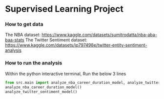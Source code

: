 # Supervised Learning Project

### How to get data

The NBA dataset: https://www.kaggle.com/datasets/sumitrodatta/nba-aba-baa-stats
The Twitter Sentiment dataset: https://www.kaggle.com/datasets/jp797498e/twitter-entity-sentiment-analysis

### How to run the analysis

Within the python interactive terminal, Run the below 3 lines

```python
from src.main import analyze_nba_career_duration_model, analyze_twitter_sentiment_model
analyze_nba_career_duration_model()
analyze_twitter_sentiment_model()
```
